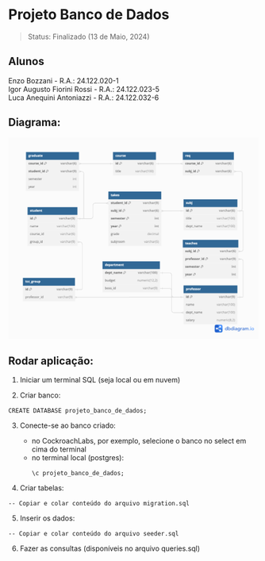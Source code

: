 <h1>Projeto Banco de Dados</h1>

> Status: Finalizado (13 de Maio, 2024)

## Alunos

Enzo Bozzani - R.A.: 24.122.020-1
<br>
Igor Augusto Fiorini Rossi - R.A.: 24.122.023-5
<br>
Luca Anequini Antoniazzi - R.A.: 24.122.032-6

## Diagrama:

![./diagram.png](./diagram.png)

## Rodar aplicação:

1. Iniciar um terminal SQL (seja local ou em nuvem)

2. Criar banco:

```
CREATE DATABASE projeto_banco_de_dados;
```

3. Conecte-se ao banco criado:

    - no CockroachLabs, por exemplo, selecione o banco no select em cima do terminal
    - no terminal local (postgres):
        ```
        \c projeto_banco_de_dados;
        ```

4. Criar tabelas:

```
-- Copiar e colar conteúdo do arquivo migration.sql
```

5. Inserir os dados:

```
-- Copiar e colar conteúdo do arquivo seeder.sql
```

6. Fazer as consultas (disponíveis no arquivo queries.sql)
